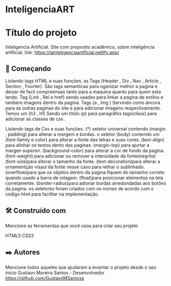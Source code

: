 # InteligenciaART
# Título do projeto
Inteligencia Artificial.
Site com proposito acadêmico, sobre inteligência artificial.
link:
https://iainteligenciaartificial.netlify.app/

## 🚀 Começando
Listando tags HTML e suas funções.
as Tags (Header , Div , Nav , Article , Section , Foorter).
São tags semanticas para oganizar melhor a pagina e deixar de facil compreensao tanto para a maquina quanto para quem esta lendo.
Tag (Link , Rel e href) sendo usadas para linkar a pagina de estilos e também imagens dentro da pagina.
Tags (a , img ) Servindo como âncora para as outras paginas do site e para adicionar imagens respectivamente.
Temos um (h3 , h1) Sendo um titúlo (p) para paragrãfos
tags(class) para adicionar as classes de css .

Listando tags de Css e suas funções.
(*) seletor universal contendo (margin , padding) para alterar a margem e bordas.
o seletor (body) contendo um (font-family e color) para alterar a fonte das letras e suas cores.
(text-align) para alinhar os textos dento das paginas.
(margin-top) para ajurtar a margen superior.
(background-color) para alterar a cor de fundo da pagina.
(font-weight) para adicionar ou remover a intensidade da fonte(negrito)
(font-size)para alterar o tamanho da fonte.
(text-decoration)para alterar a ornamentção visaul da fonte nesse caso para retirar o sublinhado.
(overflow)para que os objetos dentro da pagina fiquem do tamanho correto quando usado a barra de rolagem.
(float)para posicionar elementos na tela corretamente.
(border-radius)para adionar bordas arredondadas aos botões da pagina.
os seletores foram criados com os nomes de acordo com o código html para facilitar na implementação.




## 🛠️ Construído com

Mencione as ferramentas que você usou para criar seu projeto

HTML5
CSS3




## ✒️ Autores

Mencione todos aqueles que ajudaram a levantar o projeto desde o seu início
Gustavo Moreira Santos - Desenvolvedor
https://github.com/GustavoMSantoss



